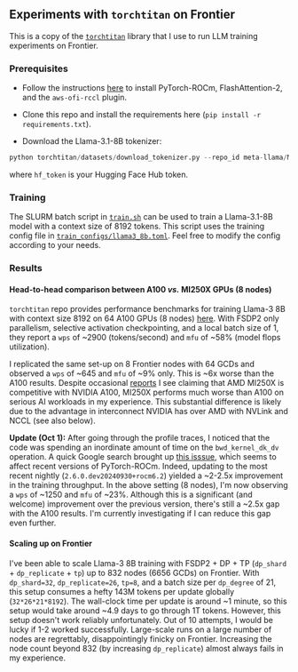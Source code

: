 ## Experiments with `torchtitan` on Frontier

This is a copy of the [`torchtitan`](https://github.com/pytorch/torchtitan) library that I use to run LLM training experiments on Frontier. 

### Prerequisites

* Follow the instructions [here](https://github.com/eminorhan/frontier-accelerate) to install PyTorch-ROCm, FlashAttention-2, and the `aws-ofi-rccl` plugin. 

* Clone this repo and install the requirements here (`pip install -r requirements.txt`). 

* Download the Llama-3.1-8B tokenizer:

```python 
python torchtitan/datasets/download_tokenizer.py --repo_id meta-llama/Meta-Llama-3.1-8B --tokenizer_path "original" --hf_token=...
```

where `hf_token` is your Hugging Face Hub token.

### Training

The SLURM batch script in [`train.sh`](https://github.com/eminorhan/frontier-torchtitan/blob/master/train.sh) can be used to train a Llama-3.1-8B model with a context size of 8192 tokens. This script uses the training config file in [`train_configs/llama3_8b.toml`](https://github.com/eminorhan/frontier-torchtitan/blob/master/train_configs/llama3_8b.toml). Feel free to modify the config according to your needs.

### Results

#### Head-to-head comparison between A100 *vs.* MI250X GPUs (8 nodes)
`torchtitan` repo provides performance benchmarks for training Llama-3 8B with context size 8192 on 64 A100 GPUs (8 nodes) [here](https://github.com/pytorch/torchtitan/blob/main/docs/performance.md). With FSDP2 only parallelism, selective activation checkpointing, and a local batch size of 1, they report a `wps` of ~2900 (tokens/second) and `mfu` of ~58% (model flops utilization). 

I replicated the same set-up on 8 Frontier nodes with 64 GCDs and observed a `wps` of ~645 and `mfu` of ~9% only. This is ~6x worse than the A100 results. Despite occasional [reports](https://www.databricks.com/blog/training-llms-scale-amd-mi250-gpus) I see claiming that AMD MI250X is competitive with NVIDIA A100, MI250X performs much worse than A100 on serious AI workloads in my experience. This substantial difference is likely due to the advantage in interconnect NVIDIA has over AMD with NVLink and NCCL (see also below).

**Update (Oct 1):** After going through the profile traces, I noticed that the code was spending an inordinate amount of time on the `bwd_kernel_dk_dv` operation. A quick Google search brought up [this isssue](https://github.com/pytorch/pytorch/issues/135431), which seems to affect recent versions of PyTorch-ROCm. Indeed, updating to the most recent nightly (`2.6.0.dev20240930+rocm6.2`) yielded a ~2-2.5x improvement in the training throughput. In the above setting (8 nodes), I'm now observing a `wps` of ~1250 and `mfu` of ~23%. Although this is a significant (and welcome) improvement over the previous version, there's still a ~2.5x gap with the A100 results. I'm currently investigating if I can reduce this gap even further.

#### Scaling up on Frontier
I've been able to scale Llama-3 8B training with FSDP2 + DP + TP (`dp_shard` + `dp_replicate` + `tp`) up to 832 nodes (6656 GCDs) on Frontier. With `dp_shard=32`, `dp_replicate=26`, `tp=8`, and a batch size per `dp_degree` of 21, this setup consumes a hefty 143M tokens per update globally (`32*26*21*8192`). The wall-clock time per update is around ~1 minute, so this setup would take around ~4.9 days to go through 1T tokens. However, this setup doesn't work reliably unfortunately. Out of 10 attempts, I would be lucky if 1-2 worked successfully. Large-scale runs on a large number of nodes are regrettably, disappointingly finicky on Frontier. Increasing the node count beyond 832 (by increasing `dp_replicate`) almost always fails in my experience.
